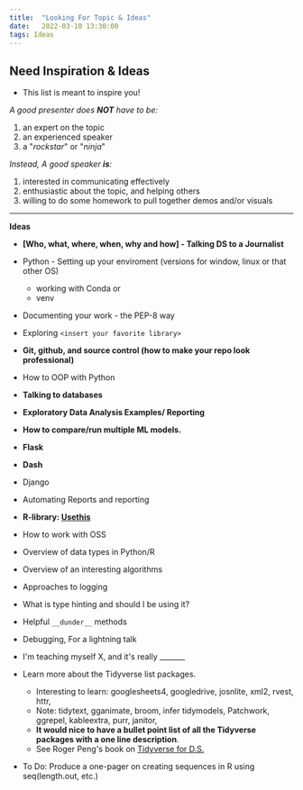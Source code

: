 ```yaml
---
title:  "Looking For Topic & Ideas"
date:   2022-03-10 13:30:00
tags: Ideas
---
```


## Need Inspiration & Ideas

- This list is meant to inspire you!

*A good presenter does **NOT** have to be:*

1. an expert on the topic
2. an experienced speaker
3. a "*rockstar*" or "*ninja*"

*Instead, A good speaker **is**:*

1. interested in communicating effectively
1. enthusiastic about the topic, and helping others
1. willing to do some homework to pull together demos and/or visuals

---

**Ideas**

- **[Who, what, where, when, why and how] - Talking DS to a Journalist**
- Python - Setting up your enviroment (versions for window, linux or that other OS)
  - working with Conda or 
  - venv
- Documenting your work - the PEP-8 way
- Exploring `<insert your favorite library>`
- **Git, github, and source control (how to make your repo look professional)**
- How to OOP with Python
- **Talking to databases**
- **Exploratory Data Analysis Examples/ Reporting**
- **How to compare/run multiple ML models.**
- **Flask** 
- **Dash**
- Django
- Automating Reports and reporting
- **R-library: [Usethis](https://usethis.r-lib.org/)**

- How to work with OSS

- Overview of data types in Python/R

- Overview of an interesting algorithms

- Approaches to logging

- What is type hinting and should I be using it?

- Helpful `__dunder__` methods

- Debugging, For a lightning talk

- I'm teaching myself X, and it's really _______

- Learn more about the Tidyverse list packages.
  - Interesting to learn: googlesheets4, googledrive, josnlite, xml2, rvest, httr,
  - Note: tidytext, gganimate, broom, infer tidymodels, Patchwork, ggrepel, kableextra, purr, janitor, 
  - **It would nice to have a bullet point list of all the Tidyverse packages with a one line description**.
  - See Roger Peng's book on [Tidyverse for D.S.](https://leanpub.com/tidyverseskillsdatascience)

- To Do: Produce a one-pager on creating sequences in R using seq(length.out, etc.)